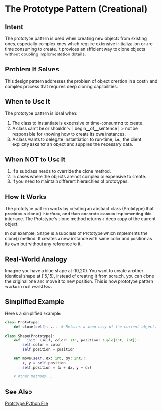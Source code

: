 # The Prototype Pattern (Creational)

## Intent
The prototype pattern is used when creating new objects from existing ones, especially complex ones which require extensive initialization or are time consuming to create. It provides an efficient way to clone objects without coupling implementation details.

## Problem It Solves
This design pattern addresses the problem of object creation in a costly and complex process that requires deep cloning capabilities. 

## When to Use It
The prototype pattern is ideal when:
1. The class to instantiate is expensive or time-consuming to create.
2. A class can't be or shouldn'<｜begin▁of▁sentence｜> not be responsible for knowing how to create its own instances.
3. A class wants to delegate instantiation to run-time, i.e., the client explicity asks for an object and supplies the necessary data.

## When NOT to Use It
1. If a subclass needs to override the clone method. 
2. In cases where the objects are not complex or expensive to create.
3. If you need to maintain different hierarchies of prototypes.

## How It Works
The prototype pattern works by creating an abstract class (Prototype) that provides a clone() interface, and then concrete classes implementing this interface. The Prototype's clone method returns a deep copy of the current object. 

In our example, Shape is a subclass of Prototype which implements the clone() method. It creates a new instance with same color and position as its own but without any reference to it.

## Real-World Analogy
Imagine you have a blue shape at (10,20). You want to create another identical shape at (15,15), instead of creating it from scratch, you can clone the original one and move it to new position. This is how prototype pattern works in real world too.

## Simplified Example
Here's a simplified example:
```python
class Prototype:
    def clone(self): ...  # Returns a deep copy of the current object.
    
class Shape(Prototype):
    def __init__(self, color: str, position: tuple[int, int]):
        self.color = color
        self.position = position
        
    def move(self, dx: int, dy: int): 
        x, y = self.position
        self.position = (x + dx, y + dy)
    
    # other methods...
```
## See Also
[Prototype Python File](https://github.<｜begin▁of▁sentence｜>.com/faif/python-patterns/blob/master/creational/prototype.py)